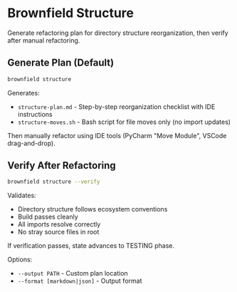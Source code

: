 # Brownfield Structure

Generate refactoring plan for directory structure reorganization, then verify after manual refactoring.

## Generate Plan (Default)

```bash
brownfield structure
```

Generates:
- `structure-plan.md` - Step-by-step reorganization checklist with IDE instructions
- `structure-moves.sh` - Bash script for file moves only (no import updates)

Then manually refactor using IDE tools (PyCharm "Move Module", VSCode drag-and-drop).

## Verify After Refactoring

```bash
brownfield structure --verify
```

Validates:
- Directory structure follows ecosystem conventions
- Build passes cleanly
- All imports resolve correctly
- No stray source files in root

If verification passes, state advances to TESTING phase.

Options:
- `--output PATH` - Custom plan location
- `--format [markdown|json]` - Output format
